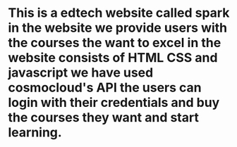 # This is a edtech website called spark in the website we provide users with the courses the want to excel in the website consists of HTML CSS and javascript we have used cosmocloud's API the users can login with their credentials and buy the courses they want and start learning.
